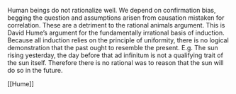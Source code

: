 Human beings do not rationalize well. We depend on confirmation bias, begging the question and assumptions arisen from causation mistaken for correlation. These are a detriment to the rational animals argument. This is David Hume’s argument for the fundamentally irrational basis of induction. Because all induction relies on the principle of uniformity, there is no logical demonstration that the past ought to resemble the present. E.g. The sun rising yesterday, the day before that ad infinitum is not a qualifying trait of the sun itself. Therefore there is no rational was to reason that the sun will do so in the future.

[[Hume]]
